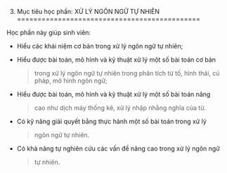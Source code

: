 3. Mục tiêu học phần: XỬ LÝ NGÔN NGỮ TỰ NHIÊN
=============================================

Học phần này giúp sinh viên:

-   Hiểu các khái niệm cơ bản trong xử lý ngôn ngữ tự nhiên;

-   Hiểu được bài toán, mô hình và kỹ thuật xử lý một số bài toán cơ bản
    > trong xử lý ngôn ngữ tự nhiên trong phân tích từ tố, hình thái, cú
    > pháp, mô hình ngôn ngữ;

-   Hiểu được bài toán, mô hình và kỹ thuật xử lý một số bài toán nâng
    > cao như dịch máy thống kê, xử lý nhập nhằng nghĩa của từ.

-   Có kỹ năng giải quyết bằng thực hành một số bài toán trong xử lý
    > ngôn ngữ tự nhiên.

-   Có khả năng tự nghiên cứu các vấn đề nâng cao trong xử lý ngôn ngữ
    > tự nhiên.

